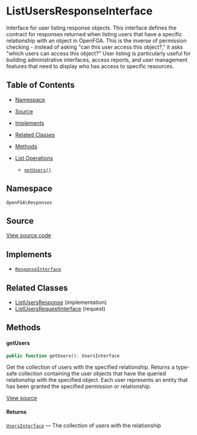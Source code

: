 # ListUsersResponseInterface

Interface for user listing response objects. This interface defines the contract for responses returned when listing users that have a specific relationship with an object in OpenFGA. This is the inverse of permission checking - instead of asking &quot;can this user access this object?,&quot; it asks &quot;which users can access this object?&quot; User listing is particularly useful for building administrative interfaces, access reports, and user management features that need to display who has access to specific resources.

## Table of Contents

- [Namespace](#namespace)
- [Source](#source)
- [Implements](#implements)
- [Related Classes](#related-classes)
- [Methods](#methods)

- [List Operations](#list-operations)
  - [`getUsers()`](#getusers)

## Namespace

`OpenFGA\Responses`

## Source

[View source code](https://github.com/evansims/openfga-php/blob/main/src/Responses/ListUsersResponseInterface.php)

## Implements

- [`ResponseInterface`](ResponseInterface.md)

## Related Classes

- [ListUsersResponse](Responses/ListUsersResponse.md) (implementation)
- [ListUsersRequestInterface](Requests/ListUsersRequestInterface.md) (request)

## Methods

#### getUsers

```php
public function getUsers(): UsersInterface

```

Get the collection of users with the specified relationship. Returns a type-safe collection containing the user objects that have the queried relationship with the specified object. Each user represents an entity that has been granted the specified permission or relationship.

[View source](https://github.com/evansims/openfga-php/blob/main/src/Responses/ListUsersResponseInterface.php#L46)

#### Returns

[`UsersInterface`](Models/Collections/UsersInterface.md) — The collection of users with the relationship
